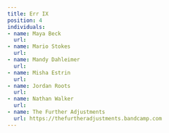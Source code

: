 ```yaml
---
title: Err IX
position: 4
individuals:
- name: Maya Beck
  url: 
- name: Mario Stokes
  url: 
- name: Mandy Dahleimer
  url: 
- name: Misha Estrin
  url: 
- name: Jordan Roots
  url: 
- name: Nathan Walker
  url: 
- name: The Further Adjustments
  url: https://thefurtheradjustments.bandcamp.com
---
```


